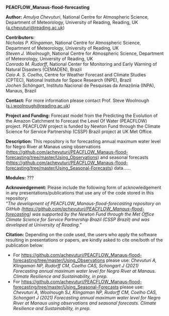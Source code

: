 **PEACFLOW_Manaus-flood-forecasting**

**Author:** *Amulya Chevuturi*, National Centre for Atmospheric Science, Department of Meteorology, University of Reading, Reading, UK (a.chevuturi@reading.ac.uk)

**Contributors:**\
*Nicholas P. Klingaman*, National Centre for Atmospheric Science, Department of Meteorology, University of Reading, UK\
*Steven J. Woolnough*, National Centre for Atmospheric Science, Department of Meteorology, University of Reading, UK\
*Conrado M. Rudorff*, National Center for Monitoring and Early Warning of Natural Disasters (CEMADEN), Brazil\
*Caio A. S. Coelho*, Centre for Weather Forecast and Climate Studies (CPTEC), National Institute for Space Research (INPE), Brazil\
*Jochen Schöngart*, Instituto Nacional de Pesquisas da Amazônia (INPA), Manaus, Brazil

**Contact:** For more information please contact Prof. Steve Woolnough (s.j.woolnough@reading.ac.uk)

**Project and Funding:** Forecast model from the Predicting the Evolution of the Amazon Catchment to Forecast the Level Of Water (PEACFLOW) project. PEACFLOW project is funded by Newton Fund through the Climate Science for Service Partnership (CSSP) Brazil project at UK Met Office.

**Description:** This repository is for forecasting annual maximum water level for Negro River at Manaus using observations (https://github.com/achevuturi/PEACFLOW_Manaus-flood-forecasting/tree/master/Using_Observations) and seasonal forecasts (https://github.com/achevuturi/PEACFLOW_Manaus-flood-forecasting/tree/master/Using_Seasonal-Forecasts) data...... 

**Modules:**
???

**Acknowedgement:** Please include the following form of acknowledgement in any presentations/publications that use any of the code stored in this repository:\
*"The development of PEACFLOW_Manaus-flood-forecasting repository on GitHub (https://github.com/achevuturi/PEACFLOW_Manaus-flood-forecasting) was supported by the Newton Fund through the Met Office Climate Science for Service Partnership Brazil (CSSP Brazil) and was developed at University of Reading."*

**Citation:** Depending on the code used, the users who apply the software resulting in presentations or papers, are kindly asked to cite one/both of the publication below:
- For https://github.com/achevuturi/PEACFLOW_Manaus-flood-forecasting/tree/master/Using_Observations please use: *Chevuturi A, Klingaman NP, Rudorff CM, Coelho CAS, Schongart J (2021) Forecasting annual maximum water level for Negro River at Manaus. Climate Resilience and Sustainability, in prep.*
- For https://github.com/achevuturi/PEACFLOW_Manaus-flood-forecasting/tree/master/Using_Seasonal-Forecasts please use: *Chevuturi A, Woolnough SJ, Klingaman NP, Rudorff CM, Coelho CAS, Schongart J (2021) Forecasting annual maximum water level for Negro River at Manaus using observations and seasonal forecasts. Climate Resilience and Sustainability, in prep.*
